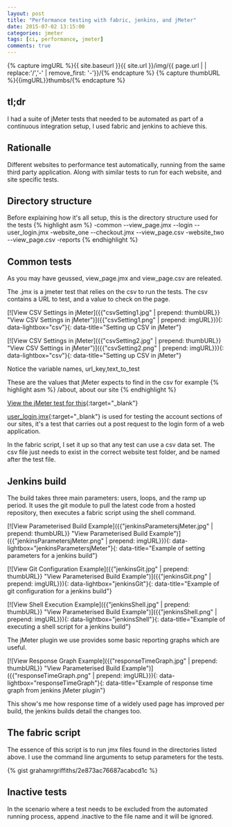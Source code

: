 ```yaml
--- 
layout: post 
title: "Performance testing with fabric, jenkins, and jMeter" 
date: 2015-07-02 13:15:00 
categories: jmeter 
tags: [ci, performance, jmeter] 
comments: true 
---
```

{% capture imgURL %}{{ site.baseurl }}{{ site.url }}/img/{{ page.url | | replace:'/','-' | remove_first: '-'}}/{% endcapture %}
{% capture thumbURL %}{{imgURL}}thumbs/{% endcapture %}

## tl;dr
I had a suite of jMeter tests that needed to be automated as part of a continuous integration setup, I used fabric 
and jenkins to achieve this. 
<!--more-->

## Rationalle
Different websites to performance test automatically, running from the 
same third party application. Along with similar tests to run for each website, 
and site specific tests.

## Directory structure

Before explaining how it's all setup, this is the directory structure 
used for the tests 
{% highlight asm %} 
-common
 --view_page.jmx
 --login
   --user_login.jmx 
-website_one
 --checkout.jmx
 --view_page.csv 
-website_two
 --view_page.csv 
-reports 
{% endhighlight %}

## Common tests

As you may have geussed, view_page.jmx and view_page.csv are releated. 

The .jmx is a jmeter test that relies on the csv to run the tests. The 
csv contains a URL to test, and a value to check on the page. 

[![View CSV Settings in jMeter]({{"csvSetting1.jpg" | prepend: thumbURL}} "View CSV Settings in jMeter")]({{"csvSetting1.png" | prepend: imgURL}}){: data-lightbox="csv"}{: data-title="Setting up CSV in jMeter"}

[![View CSV Settings in jMeter]({{"csvSetting2.jpg" | prepend: thumbURL}} "View CSV Settings in jMeter")]({{"csvSetting2.png" | prepend: imgURL}}){: data-lightbox="csv"}{: data-title="Setting up CSV in jMeter"}

Notice the variable names, url_key,text_to_test

These are the values that jMeter expects to find in the csv for example
{% highlight asm %} 
/about, about our site
{% endhighlight %} 

[View the jMeter test for this](https://gist.githubusercontent.com/grahamrgriffiths/91db8bb3cc9c244346a0/raw/d8cb9438dce79cc8beb5c95b186fddae25cfa358/view_page.jmx){:target="_blank"}

[user_login.jmx](https://gist.githubusercontent.com/grahamrgriffiths/b4197d1aa8c5548d4ab4/raw/f2de0bf9d57b10558171c17de082403b72c40287/user_login.jmx){:target="_blank"} is used for testing the account sections of our sites, it's a test that carries out a post request to the login form of a web application. 

In the fabric script, I set it up so that any test can use a csv data set. 
The csv file just needs to exist in the correct website test folder, and be named after the test file.

## Jenkins build
The build takes three main parameters: users, loops, and the ramp up 
period. It uses the git module to pull the latest code from a hosted 
repository, then executes a fabric script using the shell command. 

[![View Parameterised Build Example]({{"jenkinsParametersjMeter.jpg" | prepend: thumbURL}} "View Parameterised Build Example")]({{"jenkinsParametersjMeter.png" | prepend: imgURL}}){: data-lightbox="jenkinsParametersjMeter"}{: data-title="Example of setting parameters for a jenkins build"}

[![View Git Configuration Example]({{"jenkinsGit.jpg" | prepend: thumbURL}} "View Parameterised Build Example")]({{"jenkinsGit.png" | prepend: imgURL}}){: data-lightbox="jenkinsGit"}{: data-title="Example of git configuration for a jenkins build"}

[![View Shell Execution Example]({{"jenkinsShell.jpg" | prepend: thumbURL}} "View Parameterised Build Example")]({{"jenkinsShell.png" | prepend: imgURL}}){: data-lightbox="jenkinsShell"}{: data-title="Example of executing a shell script for a jenkins build"}

The  jMeter plugin we use provides some basic reporting graphs which are useful.

[![View Response Graph Example]({{"responseTimeGraph.jpg" | prepend: thumbURL}} "View Parameterised Build Example")]({{"responseTimeGraph.png" | prepend: imgURL}}){: data-lightbox="responseTimeGraph"}{: data-title="Example of response time graph from jenkins jMeter plugin"}

This show's me how response time of a widely used page has improved per build, the jenkins builds detail the changes too.

## The fabric script
The essence of this script is to run jmx files found in the directories 
listed above. I use the command line arguments to setup parameters for 
the tests. 

{% gist grahamrgriffiths/2e873ac76687acabcd1c %}

## Inactive tests
In the scenario where a test needs to be excluded from the automated running process, append .inactive to the file name and it will be ignored.
